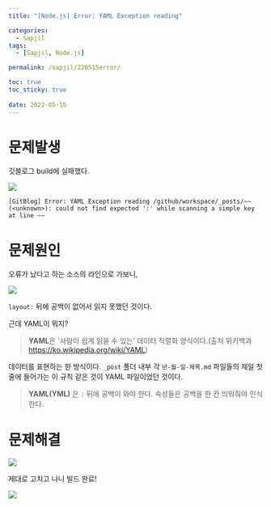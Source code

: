 ```yaml
---
title: "[Node.js] Error: YAML Exception reading"

categories:
  - Sapjil
tags:
  - [Sapjil, Node.js]

permalink: /sapjil/220515error/

toc: true
toc_sticky: true
 
date: 2022-05-15
---
```


# 문제발생
깃블로그 build에 실패했다.

![](https://velog.velcdn.com/images/daun3046/post/365c4752-1fb6-453e-bba1-eb1b6add543d/image.png)

```error
[GitBlog] Error: YAML Exception reading /github/workspace/_posts/~~(<unknown>): could not find expected ':' while scanning a simple key at line ~~
```

# 문제원인
오류가 났다고 하는 소스의 라인으로 가보니,

![](https://velog.velcdn.com/images/daun3046/post/fe160967-a3ed-48e4-964f-9fa298575e96/image.png)

`layout:` 뒤에 공백이 없어서 읽지 못했던 것이다.

근데 YAML이 뭐지?

> **YAML**은 '사람이 쉽게 읽을 수 있는' 데이터 직렬화 양식이다.(출처 위키백과 https://ko.wikipedia.org/wiki/YAML)

데이터를 표현하는 한 방식이다. `_post` 폴더 내부 각 `년-월-일-제목.md` 파일들의 제일 첫 줄에 들어가는 이 규칙 같은 것이 YAML 파일이었던 것이다.

> **YAML(YML)** 은 `:` 뒤에 공백이 와야 한다. 속성들은 공백을 한 칸 띄워줘야 인식한다.

# 문제해결

![](https://velog.velcdn.com/images/daun3046/post/af9b23f6-ff71-4cf3-8348-0c3c85e528ba/image.png)

제대로 고치고 나니 빌드 완료!

![](https://velog.velcdn.com/images/daun3046/post/9df8488d-a7d4-441d-9407-5e58d80b0eb7/image.png)
